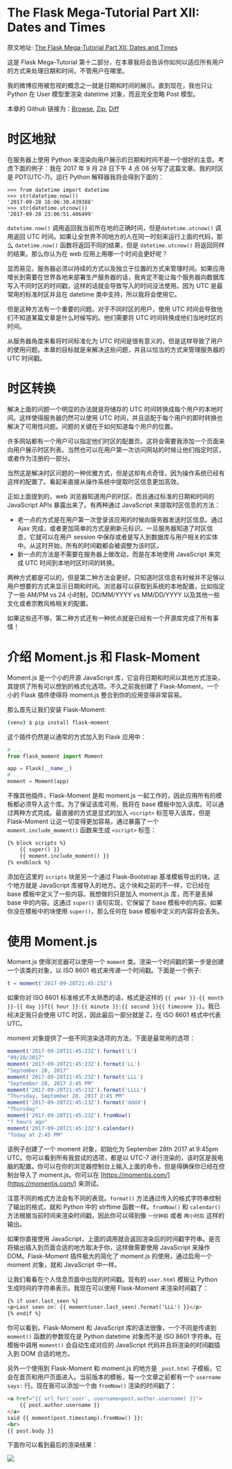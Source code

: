 The Flask Mega-Tutorial Part XII: Dates and Times
===

原文地址: [The Flask Mega-Tutorial Part XII: Dates and Times](https://blog.miguelgrinberg.com/post/the-flask-mega-tutorial-part-xii-dates-and-times)

这是 Flask Mega-Tutorial 第十二部分，在本章我将会告诉你如何以适应所有用户的方式来处理日期和时间，不管用户在哪里。

我的微博应用被忽视的概念之一就是日期和时间的展示。直到现在，我也只让 Python 在 User 模型里渲染 datetime 对象，而且完全忽略 Post 模型。

本章的 Github 链接为：[Browse](https://github.com/miguelgrinberg/microblog/tree/v0.12), [Zip](https://github.com/miguelgrinberg/microblog/archive/v0.12.zip), [Diff](https://github.com/miguelgrinberg/microblog/compare/v0.11...v0.12)

时区地狱
===

在服务器上使用 Python 来渲染向用户展示的日期和时间不是一个很好的主意。考虑下面的例子：我在 2017 年 9 月 28 日下午 4 点 06 分写了这篇文章。我的时区是 PDT(UTC-7)。运行 Python 解释器我将会得到下面的：

```
>>> from datetime import datetime
>>> str(datetime.now())
'2017-09-28 16:06:30.439388'
>>> str(datetime.utcnow())
'2017-09-28 23:06:51.406499'
```

`datetime.now()` 调用返回我当前所在地的正确时间，但是`datetime.utcnow()` 调用返回 UTC 时间。如果让全世界不同地方的人在同一时刻来运行上面的代码，那么 `datetime.now()` 函数将返回不同的结果，但是 `datetime.utcnow()` 将返回同样的结果。那么你认为在 web 应用上用哪一个时间会更好呢？

显而易见，服务器必须以持续的方式以及独立于位置的方式来管理时间。如果应用增长到需要在世界各地来部署生产服务器的话，我肯定不能让每个服务器向数据库写入不同时区的时间戳，这样的话就会导致写入的时间没法使用。因为 UTC 是最常用的标准时区并且在 datetime 类中支持，所以我将会使用它。

但是这种方法有一个重要的问题。对于不同时区的用户，使用 UTC 时间会导致他们不知道某篇文章是什么时候写的。他们需要将 UTC 时间转换成他们当地时区的时间。

从服务器角度来看将时间标准化为 UTC 时间是很有意义的，但是这样导致了用户的使用问题。本章的目标就是来解决这些问题，并且以恰当的方式来管理服务器的 UTC 时间戳。

时区转换
===

解决上面的问题一个明显的办法就是将储存的 UTC 时间转换成每个用户的本地时间。这样使得服务器仍然可以使用 UTC 时间，并且适配于每个用户的即时转换也解决了可用性问题。问题的关键在于如何知道每个用户的位置。

许多网站都有一个用户可以指定他们时区的配置页。这将会需要我添加一个页面来向用户展示时区列表。当然也可以在用户第一次访问网站的时候让他们指定时区，或者作为注册的一部分。

当然这是解决时区问题的一种优雅方式，但是这却有点奇怪，因为操作系统已经有这样的配置了。看起来直接从操作系统中提取时区信息更加高效。

正如上面提到的，web 浏览器知道用户的时区，而且通过标准的日期和时间的 JavaScript APIs 暴露出来了。有两种通过 JavaScript 来提取时区信息的方法：

- 老一点的方式是在用户第一次登录该应用的时候向服务器发送时区信息。通过 Ajax 完成，或者更加简单的方式是刷新元标识。一旦服务器知道了时区信息，它就可以在用户 session 中保存或者是写入到数据库与用户相关的实体中。从这时开始，所有的时间戳都会被调整为该时区。
- 新一点的方法是不需要在服务器上做改动，而是在本地使用 JavaScript 来完成 UTC 时间到本地时区时间的转换。

两种方式都是可以的，但是第二种方法会更好。只知道时区信息有时候并不足够以用户想要的方式来显示日期和时间。浏览器可以获取到系统的本地配置，比如指定了一些 AM/PM vs 24 小时制，DD/MM/YYYY vs MM/DD/YYYY 以及其他一些文化或者宗教风格相关的配置。

如果这些还不够，第二种方式还有一种优点就是已经有一个开源库完成了所有事情！

介绍 Moment.js 和 Flask-Moment
===

Moment.js 是一个小的开源 JavaScript 库，它会将日期和时间以其他方式渲染，其提供了所有可以想到的格式化选项。不久之前我创建了 Flask-Moment，一个小的 Flask 插件使得将 moment.js 整合到你的应用变得非常容易。

那么首先让我们安装 Flask-Moment:

```bash
(venv) $ pip install flask-moment
```

这个插件仍然是以通常的方式加入到 Flask 应用中：

```python
# ...
from flask_moment import Moment

app = Flask(__name__)
# ...
moment = Moment(app)
```

不像其他插件，Flask-Moment 是和 moment.js 一起工作的，因此应用所有的模板都必须导入这个库。为了保证该库可用，我将在 base 模板中加入该库。可以通过两种方式完成。最直接的方式是显式的加入 `<script>` 标签导入该库，但是 Flask-Moment 让这一切变得更加容易，通过暴露了一个 `moment.include_moment()` 函数来生成 `<script>` 标签：

```html
{% block scripts %}
    {{ super() }}
    {{ moment.include_moment() }}
{% endblock %}
```

添加在这里的 `scripts` 块是另一个通过 Flask-Bootstrap 基准模板导出的块。这个地方就是 JavaScript 库被导入的地方。这个块和之前的不一样，它已经在 base 模板中定义了一些内容。我想做的只是加入 moment.js 库，而不是丢掉 base 中的内容。这通过 `super()` 语句实现，它保留了 base 模板中的内容。如果你没在模板中的块使用 `super()`，那么任何在 base 模板中定义的内容将会丢失。

使用 Moment.js
===

Moment.js 使得浏览器可以使用一个 `moment` 类。渲染一个时间戳的第一步是创建一个该类的对象，以 ISO 8601 格式来传递一个时间戳。下面是一个例子:

```javascript
t = moment('2017-09-28T21:45:23Z')
```

如果你对 ISO 8601 标准格式不太熟悉的话，格式是这样的 `{{ year }}-{{ month }}-{{ day }}T{{ hour }}:{{ minute }}:{{ second }}{{ timezone }}`。我已经决定我只会使用 UTC 时区，因此最后一部分就是 Z，在 ISO 8601 格式中代表 UTC。

moment 对象提供了一些不同渲染选项的方法，下面是最常用的选项：

```javascript
moment('2017-09-28T21:45:23Z').format('L')
"09/28/2017"
moment('2017-09-28T21:45:23Z').format('LL')
"September 28, 2017"
moment('2017-09-28T21:45:23Z').format('LLL')
"September 28, 2017 2:45 PM"
moment('2017-09-28T21:45:23Z').format('LLLL')
"Thursday, September 28, 2017 2:45 PM"
moment('2017-09-28T21:45:23Z').format('dddd')
"Thursday"
moment('2017-09-28T21:45:23Z').fromNow()
"7 hours ago"
moment('2017-09-28T21:45:23Z').calendar()
"Today at 2:45 PM"
```

该例子创建了一个 moment 对象，初始化为 September 28th 2017 at 9:45pm UTC。你可以看到所有我尝试的选项，都是以 UTC-7 进行渲染的，该时区是我电脑的配置。你可以在你的浏览器控制台上输入上面的命令，但是得确保你已经在控制台导入了 moment.js。你可以在 [https://momentjs.com/](https://momentjs.com/) 来测试。

注意不同的格式方法会有不同的表现。`format()` 方法通过传入的格式字符串控制了输出的格式，就和 Python 中的 strftime 函数一样。`fromNow()` 和 `calendar()` 方法根据当前时间来渲染时间戳，因此你可以得到像 `一分钟前` 或者 `两小时后` 这样的输出。

如果你直接使用 JavaScript，上面的调用就会返回渲染后的时间戳字符串。是否将输出插入到页面合适的地方取决于你，这样做需要使用 JavaScript 来操作 DOM。Flask-Moment 插件极大的简化了 moment.js 的使用，通过启用一个 moment 对象，就和 JavaScript 中一样。

让我们看看在个人信息页面中出现的时间戳。现有的 `user.html` 模板让 Python 生成时间的字符串表示。我现在可以使用 Flask-Moment 来渲染时间戳了：

```html
{% if user.last_seen %}
<p>Last seen on: {{ moment(user.last_seen).format('LLL') }}</p>
{% endif %}
```

你可以看到，Flask-Moment 和 JavaScript 库的语法很像，一个不同是传递到 `moment()` 函数的参数现在是 Python datetime 对象而不是 ISO 8601 字符串。在模板中调用 `moment()` 会自动生成对应的 JavaScript 代码并且将渲染的时间戳插入到 DOM 合适的地方。

另外一个使用到 Flask-Moment 和 moment.js 的地方是 `_post.html` 子模板，它会在首页和用户页面进入。当前版本的模板，每一个文章之前都有一个 `username says:` 行。现在我可以添加一个由 `fromNow()` 渲染的时间戳了：

```html
<a href="{{ url_for('user', username=post.author.username) }}">
    {{ post.author.username }}
</a>
said {{ moment(post.timestamp).fromNow() }}:
<br>
{{ post.body }}
```

下面你可以看到最后的渲染结果：

![](https://blog.miguelgrinberg.com/static/images/mega-tutorial/ch13-moment.png)
